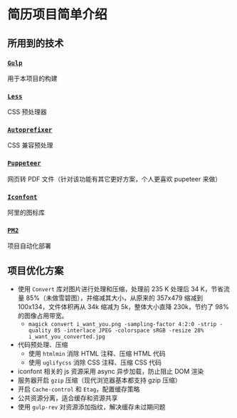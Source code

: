# 简历项目简单介绍

## 所用到的技术

### [`Gulp`](https://gulpjs.com/)

用于本项目的构建

### [`Less`](http://lesscss.org/)

CSS 预处理器

### [`Autoprefixer`](https://www.npmjs.com/package/autoprefixer)

CSS 兼容预处理

### [`Puppeteer`](https://github.com/GoogleChrome/puppeteer)

网页转 PDF 文件（针对该功能有其它更好方案，个人更喜欢 pupeteer 来做）

### [`Iconfont`](http://www.iconfont.cn/)

阿里的图标库

### [`PM2`](https://pm2.io/)

项目自动化部署

## 项目优化方案

- 使用 `Convert` 库对图片进行处理和压缩，处理前 235 K 处理后 34 K，节省流量 85%（未做雪碧图），并缩减其大小，从原来的 357x479 缩减到 100x134，文件体积再从 34k 缩减为 5k，整体大小直降 230k，节约了 98% 的图像占用带宽。
  - `magick convert i_want_you.png -sampling-factor 4:2:0 -strip -quality 85 -interlace JPEG -colorspace sRGB -resize 28% i_want_you_converted.jpg`
- 代码预处理、压缩
  - 使用 `htmlmin` 消除 HTML 注释、压缩 HTML 代码
  - 使用 `uglifycss` 消除 CSS 注释、压缩 CSS 代码
- iconfont 相关的 js 资源采用 async 异步加载，防止阻止 DOM 渲染
- 服务器开启 `gzip` 压缩（现代浏览器基本都支持 gzip 压缩）
- 开启 `Cache-control` 和 `Etag`，配置缓存策略
- 公共资源分离，适合缓存和资源共享
- 使用 `gulp-rev` 对资源添加指纹，解决缓存未过期问题
